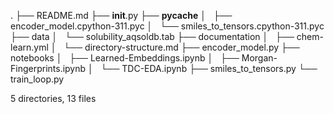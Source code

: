 .
├── README.md
├── __init__.py
├── __pycache__
│   ├── encoder_model.cpython-311.pyc
│   └── smiles_to_tensors.cpython-311.pyc
├── data
│   └── solubility_aqsoldb.tab
├── documentation
│   ├── chem-learn.yml
│   └── directory-structure.md
├── encoder_model.py
├── notebooks
│   ├── Learned-Embeddings.ipynb
│   ├── Morgan-Fingerprints.ipynb
│   └── TDC-EDA.ipynb
├── smiles_to_tensors.py
└── train_loop.py

5 directories, 13 files
